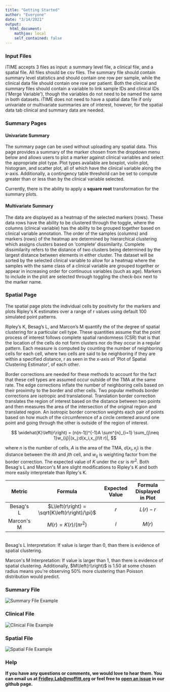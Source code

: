 ```yaml
---
title: "Getting Started"
author: "Everyone"
date: "3/14/2021"
output: 
  html_document:
    mathjax: local
    self_contained: false
---
```




### Input Files

iTIME accepts 3 files as input: a summary level file, a clinical file, and a spatial file. All files should be csv files. The summary file should contain summary level statistics and should contain one row per sample, while the clinical data file should contain one row per patient. Both the clinical and summary files should contain a variable to link sample IDs and clinical IDs ('Merge Variable'), though the variables do not need to be named the same in both datasets. iTIME does not need to have a spatial data file if only univariate or multivariate summaries are of interest, however, for the spatial data tab clinical and summary data are needed.

### Summary Pages

#### Univariate Summary

The summary page can be used without uploading any spatial data. This page provides a summary of the marker chosen from the dropdown menu below and allows users to plot a marker against clinical variables and select the appropriate plot type. Plot types available are boxplot, violin plot, histogram, and scatter plot, all of which have the clinical variable along the x-axis. Additionally, a contingency table threshold can be set to compute greater than or less than by the clinical variable selected.

Currently, there is the ability to apply a **square root** transformation for the summary plots.

#### Multivariate Summary

The data are displayed as a heatmap of the selected markers (rows). These data rows have the ability to be clustered through the toggle, where the columns (clinical variable) has the ability to be grouped together based on clinical variable annotation. The order of the samples (columns) and markers (rows) of the heatmap are determined by hierarchical clustering which assigns clusters based on ‘complete’ dissimilarity. Complete dissimilarity refers to the distance of two clusters being determined by the largest distance between elements in either cluster.  The dataset will be sorted by the selected clinical variable to allow for a heatmap where the samples with the same class of a clinical variable are grouped together or appear in increasing order for continuous variables (such as age). Markers to include in the plot are selected through toggling the check-box next to the marker name.

### Spatial Page

The spatial page plots the individual cells by positivity for the markers and plots Ripley's K estimates over a range of r values using default 100 simulated point patterns.

Ripley’s K, Besag’s L, and Marcon’s M quantify the of the degree of spatial clustering for a particular cell type.  These quantities assume that the point process of interest follows complete spatial randomness (CSR) that is that the location of the cells do not form clusters nor do they occur in a regular pattern. Each measure is computed by counting the number of neighboring cells for each cell, where two cells are said to be neighboring if they are within a specified distance, r as seen in the x-axis of ‘Plot of Spatial Clustering Estimator’, of each other. 

Border corrections are needed for these methods to account for the fact that these cell types are assumed occur outside of the TMA at the same rate. The edge corrections inflate the number of neighboring cells based on their proximity to the border and other cells. Two popular methods border corrections are isotropic and translational. Translation border correction translates the region of interest based on the distance between two points and then measures the area of the intersection of the original region and translated region. An isotropic border correction weights each pair of points based on how much of the circumference of a circle centered around one point and going through the other is outside of the region of interest.

$$
\widehat{K}\left(r\right) = (n(n-1))^{-1}A \sum^{n}_{i=1} \sum_{j\neq 1}w_{ij}|(x_j:d(x_i,x_j)\lt r)|,
$$

where $n$ is the number of cells, $A$ is the area of the TMA, $d(x_i,x_j)$ is the distance between the $ith$ and $jth$ cell, and $w_{ij}$ is weighting factor from the border correction. The expected value of $K$ under the csr is $\pi r^2$. Both Besag's L and Marcon's M are slight modifications to Ripley's K and both more easily interpretale than Rpley's K.



|   Metric   |                    Formula                     | Expected Value | Formula Displayed in Plot |
|:----------:|:----------------------------------------------:|:--------------:|:-------------------------:|
| Besag's L  | $L\left(r\right) = \sqrt{K\left(r\right)/\pi}$ |      $r$       |   $L\left(r\right) - r$   |
| Marcon's M | $M\left(r\right) = K\left(r\right)/(\pi r^2)$  |      $l$       |     $M\left(r\right)$     |

<br/>
Besag's L Interpretation: If value is larger than 0, than there is evidence of spatial clustering.

Marcon's M Interpretation: If value is larger than 1, than there is evidence of spatial clustering. Additionally, $M\\left(r\\right)$ is 1.50 at some chosen radius means you're observing 50% more clustering than Poisson distribution would predict.

### Summary File

![Summary File Example](figures/summary-file.png)

### Clinical File

![Clinical File Example](figures/clinical-file.png)

### Spatial File

![Spatial File Example](figures/spatial-file.png)

### Help

**If you have any questions or comments, we would love to hear them. You can email us at [Fridley.Lab@moffitt.org](mailto:Fridley.Lab@moffitt.org) or feel free to [open an issue](https://github.com/FridleyLab/iTIME/issues) in our github page.**
